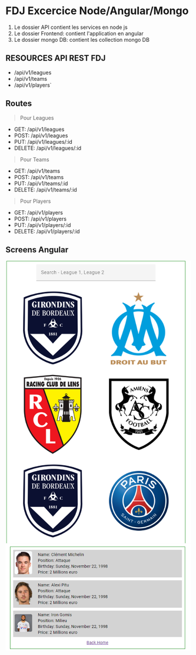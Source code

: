 # FDJ Excercice Node/Angular/Mongo 
1. Le dossier API contient les services en node js
2. Le dossier Frontend: contient l'application en angular
3. Le dossier mongo DB: contient les collection mongo DB
## RESOURCES API REST FDJ
- /api/v1/leagues
- /api/v1/teams
- /api/v1/players`
## Routes
> Pour Leagues
- GET: /api/v1/leagues
- POST: /api/v1/leagues
- PUT: /api/v1/leagues/:id
- DELETE: /api/v1/leagues/:id
> Pour Teams
- GET: /api/v1/teams
- POST: /api/v1/teams
- PUT: /api/v1/teams/:id
- DELETE: /api/v1/teams/:id
> Pour Players
- GET: /api/v1/players
- POST: /api/v1/players
- PUT: /api/v1/players/:id
- DELETE: /api/v1/players/:id
## Screens Angular
![Frontend](fdj.png)
![Frontend](fdj-2.png)


